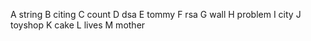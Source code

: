 A string
B citing
C count
D dsa
E tommy
F rsa
G wall
H problem
I city
J toyshop
K cake
L lives
M mother

